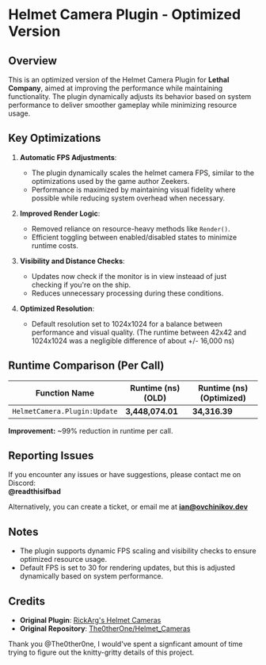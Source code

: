 # Helmet Camera Plugin - Optimized Version

## Overview

This is an optimized version of the Helmet Camera Plugin for **Lethal Company**, aimed at improving the performance while maintaining functionality. The plugin dynamically adjusts its behavior based on system performance to deliver smoother gameplay while minimizing resource usage. 

## Key Optimizations

1. **Automatic FPS Adjustments**:
   - The plugin dynamically scales the helmet camera FPS, similar to the optimizations used by the game author Zeekers.
   - Performance is maximized by maintaining visual fidelity where possible while reducing system overhead when necessary.

2. **Improved Render Logic**:
   - Removed reliance on resource-heavy methods like `Render()`.
   - Efficient toggling between enabled/disabled states to minimize runtime costs.

3. **Visibility and Distance Checks**:
   - Updates now check if the monitor is in view insteaad of just checking if you're on the ship.
   - Reduces unnecessary processing during these conditions.

4. **Optimized Resolution**:
   - Default resolution set to 1024x1024 for a balance between performance and visual quality. (The runtime between 42x42 and 1024x1024 was a negligible difference of about +/- 16,000 ns)

## Runtime Comparison (Per Call)

| Function Name               | Runtime (ns) (OLD) | Runtime (ns) (Optimized) |
|-----------------------------|--------------------|--------------------------|
| `HelmetCamera.Plugin:Update` | **3,448,074.01**  | **34,316.39**            |

**Improvement:** ~99% reduction in runtime per call.

## Reporting Issues

If you encounter any issues or have suggestions, please contact me on Discord:  
**@readthisifbad**

Alternatively, you can create a ticket, or email me at **ian@ovchinikov.dev**

## Notes

- The plugin supports dynamic FPS scaling and visibility checks to ensure optimized resource usage.
- Default FPS is set to 30 for rendering updates, but this is adjusted dynamically based on system performance.

## Credits

- **Original Plugin**: [RickArg's Helmet Cameras](https://thunderstore.io/c/lethal-company/p/RickArg/)  
- **Original Repository**: [The0therOne/Helmet_Cameras](https://github.com/The0therOne/Helmet_Cameras)
  
Thank you @The0ther0ne, I would've spent a signficant amount of time trying to figure out the knitty-gritty details of this project.
